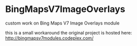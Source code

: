 BingMapsV7ImageOverlays
=======================

custom work on Bing Maps V7 Image Overlays module

this is a small workaround 
the original project is hosted here: http://bingmapsv7modules.codeplex.com/

